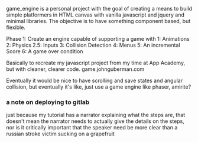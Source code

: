 game_engine is a personal project with the goal of creating a means to build simple platformers in HTML canvas with vanilla javascript and jquery and minimal libraries. The objective is to have something component based, but flexible.

Phase 1: Create an engine capable of supporting a game with
  1: Animations
  2: Physics
  2.5: Inputs
  3: Collision Detection
  4: Menus
  5: An incremental Score
  6: A game over condition

  Basically to recreate my javascript project from my time at App Academy, but with cleaner, clearer code. game.johnguberman.com

Eventually it would be nice to have scrolling and save states and angular collision, but eventually it's like, just use a game engine like phaser, amirite?

### a note on deploying to gitlab

just because my tutorial has a narrator explaining what the steps are, that doesn't mean the narrator needs to actually give the details on the steps, nor is it critically important that the speaker need be more clear than a russian stroke victim sucking on a grapefruit
